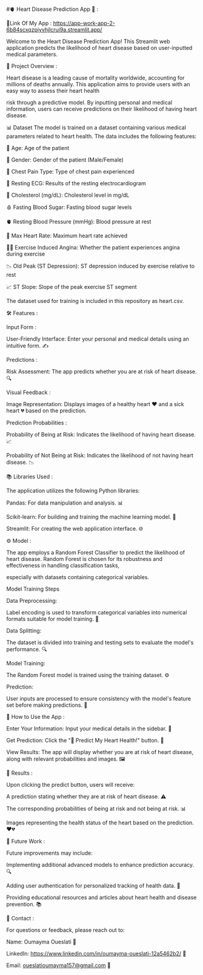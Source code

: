 #🫀 Heart Disease Prediction App 💖 :


🚀Link Of My App : https://app-work-app-2-6b84scxqzpiyvhjlcrui9a.streamlit.app/


Welcome to the Heart Disease Prediction App! This Streamlit web application predicts the likelihood of heart disease based on user-inputted medical parameters.

🌟 Project Overview :

Heart disease is a leading cause of mortality worldwide, accounting for millions of deaths annually. This application aims to provide users with an easy way to assess their heart health

risk through a predictive model. By inputting personal and medical information, users can receive predictions on their likelihood of having heart disease.

📊 Dataset
The model is trained on a dataset containing various medical parameters related to heart health. The data includes the following features:

👤 Age: Age of the patient

🧍 Gender: Gender of the patient (Male/Female)

💓 Chest Pain Type: Type of chest pain experienced

🩻 Resting ECG: Results of the resting electrocardiogram

🍔 Cholesterol (mg/dL): Cholesterol level in mg/dL

🩸 Fasting Blood Sugar: Fasting blood sugar levels

🫀 Resting Blood Pressure (mmHg): Blood pressure at rest

🏃 Max Heart Rate: Maximum heart rate achieved

🏋️‍♂️ Exercise Induced Angina: Whether the patient experiences angina during exercise

📉 Old Peak (ST Depression): ST depression induced by exercise relative to rest

📈 ST Slope: Slope of the peak exercise ST segment

The dataset used for training is included in this repository as heart.csv.

🛠 Features :

Input Form :

User-Friendly Interface: Enter your personal and medical details using an intuitive form. ✍️

Predictions :

Risk Assessment: The app predicts whether you are at risk of heart disease. 🔍

Visual Feedback :

Image Representation: Displays images of a healthy heart ❤️ and a sick heart 💔 based on the prediction.

Prediction Probabilities :

Probability of Being at Risk: Indicates the likelihood of having heart disease. 📈

Probability of Not Being at Risk: Indicates the likelihood of not having heart disease. 📉

📚 Libraries Used :

The application utilizes the following Python libraries:

Pandas: For data manipulation and analysis. 📊

Scikit-learn: For building and training the machine learning model. 🤖

Streamlit: For creating the web application interface. 🌐

⚙️ Model :

The app employs a Random Forest Classifier to predict the likelihood of heart disease. Random Forest is chosen for its robustness and effectiveness in handling classification tasks,

especially with datasets containing categorical variables.

Model Training Steps 

Data Preprocessing:

Label encoding is used to transform categorical variables into numerical formats suitable for model training. 🔄

Data Splitting:

The dataset is divided into training and testing sets to evaluate the model's performance. 🔍

Model Training:

The Random Forest model is trained using the training dataset. ⚙️

Prediction:

User inputs are processed to ensure consistency with the model's feature set before making predictions. 📝

🚀 How to Use the App :

Enter Your Information: Input your medical details in the sidebar. 📝

Get Prediction: Click the "🔮 Predict My Heart Health!" button. 🚀

View Results: The app will display whether you are at risk of heart disease, along with relevant probabilities and images. 🖼️

🎯 Results :

Upon clicking the predict button, users will receive:

A prediction stating whether they are at risk of heart disease. ⚠️

The corresponding probabilities of being at risk and not being at risk. 📊

Images representing the health status of the heart based on the prediction. ❤️💔

🌈 Future Work :

Future improvements may include:

Implementing additional advanced models to enhance prediction accuracy. 🔍

Adding user authentication for personalized tracking of health data. 🔑

Providing educational resources and articles about heart health and disease prevention. 📚

🤝 Contact :

For questions or feedback, please reach out to:

Name: Oumayma Oueslati 🌟

LinkedIn: https://www.linkedin.com/in/oumayma-oueslati-12a5462b2/ 🔗

Email: oueslatioumayma157@gmail.com 📧

